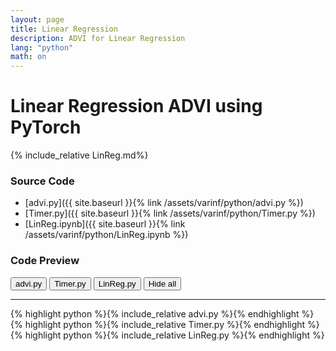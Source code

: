 ```yaml
---
layout: page
title: Linear Regression
description: ADVI for Linear Regression
lang: "python"
math: on
---
```


# Linear Regression ADVI using PyTorch

{% include_relative LinReg.md%}

### Source Code
- [advi.py]({{ site.baseurl }}{% link /assets/varinf/python/advi.py %})
- [Timer.py]({{ site.baseurl }}{% link /assets/varinf/python/Timer.py %})
- [LinReg.ipynb]({{ site.baseurl }}{% link /assets/varinf/python/LinReg.ipynb %})

### Code Preview

<div class="btn-group" role="group" aria-label="...">
  <button type="button" class="advi-py btn btn-default">advi.py</button>
  <button type="button" class=" timer-py btn btn-default">Timer.py</button>
  <button type="button" class=" linreg-py btn btn-default">LinReg.py</button>
  <button type="button" class=" hide-all-code btn btn-default">Hide all</button>
</div>

***

<div class="mycode hide" id="advi-py">
{% highlight python %}{% include_relative advi.py %}{% endhighlight %}
</div>
<div class="mycode hide" id="timer-py">
{% highlight python %}{% include_relative Timer.py %}{% endhighlight %}
</div>
<div class="mycode hide" id="linreg-py">
{% highlight python %}{% include_relative LinReg.py %}{% endhighlight %}
</div>

<script> 
$(document).ready(function(){
  $("button.advi-py").click(function(){$(".mycode").attr("class","mycode hide"); $("#advi-py").attr("class","mycode show");});
  $("button.timer-py").click(function(){$(".mycode").attr("class","mycode hide"); $("#timer-py").attr("class","mycode show");});
  $("button.linreg-py").click(function(){$(".mycode").attr("class","mycode hide"); $("#linreg-py").attr("class","mycode show");});
  $("button.hide-all-code").click(function(){$(".mycode").attr("class","mycode hide");});
});
</script>


